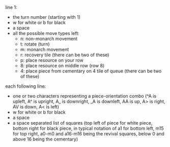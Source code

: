 line 1:
- the turn number (starting with 1)
- w for white or b for black
- a space
- all the possible move types left:
  - n: non-monarch movement
  - t: rotate (turn)
  - m: monarch movement
  - r: recovery tile (there can be two of these)
  - p: place resource on your row
  - 8: place resource on middle row (row 8)
  - 4: place piece from cementary on 4 tile of queue (there can be two of these)

each following line:
- one or two characters representing a piece-orientation combo (^A is upleft, A^ is upright, A_ is downright, _A is downleft, AA is up, A> is right, AV is down, A< is left)
- w for white or b for black
- a space
- a space separated list of squares (top left of piece for white piece, bottom right for black piece, in typical notation of a1 for bottom left, m15 for top right, a0-m0 and a16-m16 being the revival squares, below 0 and above 16 being the cementary)